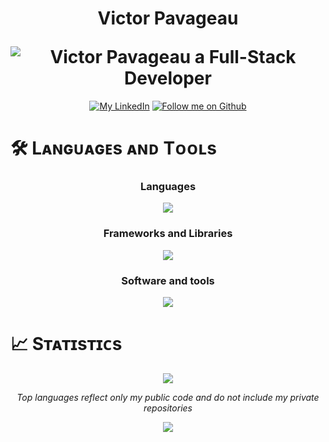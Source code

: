 <h1 align="center">
  <p>
    Victor Pavageau
  </p>
  <img src="https://readme-typing-svg.demolab.com?font=Montserrat&weight=500&duration=3000&pause=500&color=618DFB&center=true&vCenter=true&multiline=true&repeat=false&random=false&width=500&height=60&lines=I'm+a+Full-Stack+Developer+%7C+Software+Engineer;Welcome+on+my+GitHub+profile"
    alt="Victor Pavageau a Full-Stack Developer" />
</h1>

<p align="center">
  <a href="https://www.linkedin.com/in/victorpavageau">
    <img alt="My LinkedIn" title="My LinkedIn" src="https://custom-icon-badges.demolab.com/badge/LinkedIn-blue?style=for-the-badge&logo=linkedin&logoColor=white" /></a>
  <a href="https://github.com/Victor-Pavageau?tab=followers">
    <img alt="Follow me on Github" title="Follow me on Github" src="https://custom-icon-badges.demolab.com/github/followers/Victor-Pavageau?color=618dfb&labelColor=496abc&style=for-the-badge&logo=person-add&label=Follow%20Me&logoColor=white" /></a>

<h1>
  🛠️ Lᴀɴɢᴜᴀɢᴇs ᴀɴᴅ Tᴏᴏʟs
</h1>
<h3 align="center">
  Languages
</h3>
<p align="center">
  <img src="https://skillicons.dev/icons?i=ts,js,html,css,cs,py,nodejs,cpp&perline=8" />
</p>
<h3 align="center">
  Frameworks and Libraries
</h3>
<p align="center">
  <img src="https://skillicons.dev/icons?i=react,tailwind,vite,dotnet,angular,bootstrap&perline=6" />
</p>
<h3 align="center">
  Software and tools
</h3>
<p align="center">
  <img src="https://skillicons.dev/icons?i=git,github,vscode,vercel,gitlab,postman&perline=6" />
</p>

<h1>
  📈 Sᴛᴀᴛɪsᴛɪᴄs 
</h1>
<p align="center">
  <img src="https://github-readme-stats.vercel.app/api/top-langs/?username=Victor-pavageau&title_color=618dfb&text_color=ffffff&bg_color=20232a&langs_count=6&hide_border=true&hide=jupyter%20notebook&layout=compact&size_weight=0.3&count_weight=1" />
</p>
<p align="center">
  <i>Top languages reflect only my public code and do not include my private repositories</i>
</p>
<p align="center">
  <img src="https://github-readme-streak-stats.herokuapp.com/?user=victor-pavageau&theme=react&hide_border=true&border_radius=5&locale=en&date_format=j%2Fn%5B%2FY%5D&mode=daily&exclude_days=&sections=total%2Ccurrent%2Clongest&card_width=500&card_height=200&type=svg&background-type=solid&properties=background" />  
</p>
